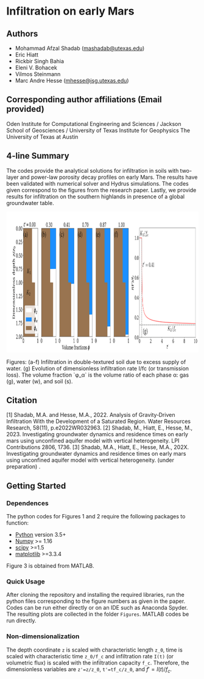 # Infiltration on early Mars

## Authors
- Mohammad Afzal Shadab (mashadab@utexas.edu)
- Eric Hiatt
- Rickbir Singh Bahia
- Eleni V. Bohacek
- Vilmos Steinmann
- Marc Andre Hesse (mhesse@jsg.utexas.edu)

## Corresponding author affiliations (Email provided)
Oden Institute for Computational Engineering and Sciences / Jackson School of Geosciences / University of Texas Institute for Geophysics
The University of Texas at Austin

## 4-line Summary
The codes provide the analytical solutions for infiltration in soils with two-layer and power-law porosity decay profiles on early Mars. The results have been validated with numerical solver and Hydrus simulations. The codes given correspond to the figures from the research paper. Lastly, we provide results for infiltration on the southern highlands in presence of a global groundwater table.

<p align="center">
<img src="./Figures/Cover.png" height="370">
</p>
Figures: (a-f) Infiltration in double-textured soil due to excess supply of water. (g) Evolution of dimensionless infiltration rate I/fc (or transmission loss). The volume fraction `φ_α` is the volume ratio of each phase α: gas (g), water (w), and soil (s).


## Citation
[1] Shadab, M.A. and Hesse, M.A., 2022. Analysis of Gravity‐Driven Infiltration With the Development of a Saturated Region. Water Resources Research, 58(11), p.e2022WR032963.
[2] Shadab, M., Hiatt, E., Hesse, M., 2023. Investigating groundwater dynamics and residence times on early mars using unconfined
aquifer model with vertical heterogeneity. LPI Contributions 2806, 1736.
[3] Shadab, M.A., Hiatt, E., Hesse, M.A., 202X. Investigating groundwater dynamics and residence times on early mars using
unconfined aquifer model with vertical heterogeneity. (under preparation) .

## Getting Started
### Dependences
The python codes for Figures 1 and 2 require the following packages to function:
- [Python](https://www.python.org/) version 3.5+
- [Numpy](http://www.numpy.org/) >= 1.16
- [scipy](https://www.scipy.org/) >=1.5
- [matplotlib](https://matplotlib.org/) >=3.3.4

Figure 3 is obtained from MATLAB.

### Quick Usage
After cloning the repository and installing the required libraries, run the python files corresponding to the figure numbers as given in the paper. Codes can be run either directly or on an IDE such as Anaconda Spyder. The resulting plots are collected in the folder `Figures`. MATLAB codes be run directly.

### Non-dimensionalization
The depth coordinate `z` is scaled with characteristic length `z_0`, time is scaled with characteristic time `z_0/f_c` and infiltration rate `I(t)` (or volumetric flux) is scaled with the infiltration capacity `f_c`. Therefore, the dimensionless variables are `z'=z/z_0`, `t'=tf_c/z_0`, and $`f'=I(t)/f_c`$.
